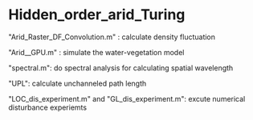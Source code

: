 # Hidden_order_arid_Turing

"Arid_Raster_DF_Convolution.m" : calculate density fluctuation

"Arid__GPU.m" : simulate the water-vegetation model

"spectral.m": do spectral analysis for calculating spatial wavelength

"UPL": calculate unchanneled path length

"LOC_dis_experiment.m" and "GL_dis_experiment.m": excute numerical disturbance experiemts
